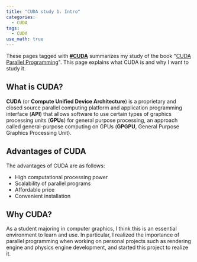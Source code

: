 ```yaml
---
title: "CUDA study 1. Intro"
categories:
  - CUDA
tags:
  - CUDA
use_math: true
---
```


These pages tagged with **[#CUDA](https://svvj.github.io/tags.html#CUDA)** summarizes my study of the book "[CUDA Parallel Programming](https://product.kyobobook.co.kr/detail/S000001019500)". This page explains what CUDA is and why I want to study it.

## What is CUDA?

**CUDA** (or **Compute Unified Device Architecture**) is a proprietary and closed source parallel computing platform and application programming interface (**API**) that allows software to use certain types of graphics processing units (**GPUs**) for general purpose processing, an approach called general-purpose computing on GPUs (**GPGPU**, General Purpose Graphics Processing Unit).

## Advantages of CUDA

The advantages of CUDA are as follows:
- High computational processing power
- Scalability of parallel programs
- Affordable price
- Convenient installation

## Why CUDA?

As a student majoring in computer graphics, I think this is an essential environment to learn and use. In particular, I realized the importance of parallel programming when working on personal projects such as rendering engine and physics engine development, and started this project to realize it.